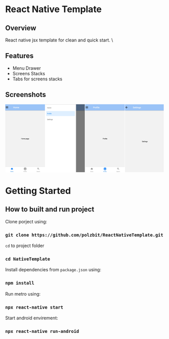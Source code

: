 # React Native Template

## Overview
React native jsx template for clean and quick start. \

## Features

*	Menu Drawer
*	Screens Stacks
*	Tabs for screens stacks

## Screenshots

<p align="center">
    <img src="https://raw.githubusercontent.com/polzbit/ReactNativeTemplate/main/demo.png" />
</p>


# Getting Started

## How to built and run project

Clone porject using:

### `git clone https://github.com/polzbit/ReactNativeTemplate.git`

`cd` to project folder 

### `cd NativeTemplate `

Install dependencies from `package.json` using:

### `npm install`

Run metro using:

### `npx react-native start`

Start android envirement:

### `npx react-native run-android`
